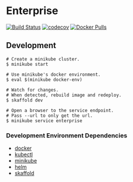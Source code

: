 # Enterprise

[![Build Status](https://travis-ci.com/federation/enterprise.svg?branch=master)](https://travis-ci.com/federation/enterprise) [![codecov](https://codecov.io/gh/federation/enterprise/branch/master/graph/badge.svg)](https://codecov.io/gh/federation/enterprise) [![Docker Pulls](https://img.shields.io/docker/pulls/fedtech/enterprise.svg)](https://hub.docker.com/r/fedtech/enterprise/)

## Development

``` shell
# Create a minikube cluster.
$ minikube start

# Use minikube's docker environment.
$ eval $(minikube docker-env)

# Watch for changes.
# When detected, rebuild image and redeploy.
$ skaffold dev

# Open a browser to the service endpoint.
# Pass --url to only get the url.
$ minikube service enterprise
```

### Development Environment Dependencies

* [docker](https://www.docker.com/)
* [kubectl](https://github.com/kubernetes/kubectl)
* [minikube](https://github.com/kubernetes/minikube)
* [helm](https://helm.sh/)
* [skaffold](https://github.com/GoogleContainerTools/skaffold)

